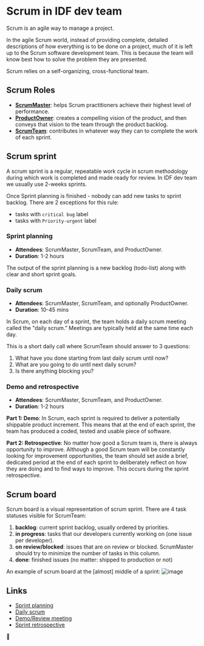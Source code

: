 # Scrum in IDF dev team

Scrum is an agile way to manage a project.

In the agile Scrum world, instead of providing complete, detailed descriptions of how everything is to be done on a project,
much of it is left up to the Scrum software development team.
This is because the team will know best how to solve the problem they are presented.

Scrum relies on a self-organizing, cross-functional team.

## Scrum Roles

- **[ScrumMaster](scrumMaster.md)**: helps Scrum practitioners achieve their highest level of performance.
- **[ProductOwner](productOwner.md)**: creates a compelling vision of the product, and then conveys that vision to the team through the product backlog.
- **[ScrumTeam](scrumTeam.md)**: contributes in whatever way they can to complete the work of each sprint.

## Scrum sprint

A scrum sprint is a regular, repeatable work cycle in scrum methodology during which work is completed and made ready for review.
In IDF dev team we usually use 2-weeks sprints.

Once Sprint planning is finished - nobody can add new tasks to sprint backlog. There are 2 exceptions for this rule:

- tasks with `critical bug` label
- tasks with `Priority-urgent` label

### Sprint planning

- **Attendees**: ScrumMaster, ScrumTeam, and ProductOwner.
- **Duration**: 1-2 hours

The output of the sprint planning is a new backlog (todo-list) along with clear and short sprint goals.

### Daily scrum

- **Attendees**: ScrumMaster, ScrumTeam, and optionally ProductOwner.
- **Duration**: 10-45 mins

In Scrum, on each day of a sprint, the team holds a daily scrum meeting called the "daily scrum.”
Meetings are typically held at the same time each day.

This is a short daily call where ScrumTeam should answer to 3 questions:

1.  What have you done starting from last daily scrum until now?
1.  What are you going to do until next daily scrum?
1.  Is there anything blocking you?

### Demo and retrospective

- **Attendees**: ScrumMaster, ScrumTeam, and ProductOwner.
- **Duration**: 1-2 hours

**Part 1: Demo**:
In Scrum, each sprint is required to deliver a potentially shippable product increment.
This means that at the end of each sprint, the team has produced a coded, tested and usable piece of software.

**Part 2: Retrospective**:
No matter how good a Scrum team is, there is always opportunity to improve.
Although a good Scrum team will be constantly looking for improvement opportunities, the team should set aside a brief,
dedicated period at the end of each sprint to deliberately reflect on how they are doing and to find ways to improve.
This occurs during the sprint retrospective.

## Scrum board

Scrum board is a visual representation of scrum sprint.
There are 4 task statuses visible for ScrumTeam:

1.  **backlog**: current sprint backlog, usually ordered by priorities.
1.  **in progress**: tasks that our developers currently working on (one issue per developer).
1.  **on review/blocked**: issues that are on review or blocked. ScrumMaster should try to minimize the number of tasks in this column.
1.  **done**: finished issues (no matter: shipped to production or not)

An example of scrum board at the [almost] middle of a sprint:
![image](https://user-images.githubusercontent.com/5278175/35347434-28fb2300-0146-11e8-87f2-0ab9dbc24a66.png)

## Links

- [Sprint planning](https://www.mountaingoatsoftware.com/agile/scrum/meetings/sprint-planning-meeting)
- [Daily scrum](https://www.mountaingoatsoftware.com/agile/scrum/meetings/daily-scrum)
- [Demo/Review meeting](https://www.mountaingoatsoftware.com/agile/scrum/meetings/sprint-review-meeting)
- [Sprint retrospective](https://www.mountaingoatsoftware.com/agile/scrum/meetings/sprint-retrospective)

🦄
